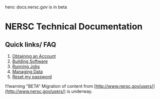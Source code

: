hero: docs.nersc.gov is in beta

# NERSC Technical Documentation

## Quick links/ FAQ

 1. [Obtaining an Account](accounts/index.md#obtaining-an-account)
 1. [Building Software](development/compilers/index.md)
 1. [Running Jobs](jobs/index.md)
 1. [Managing Data](data/management.md)
 1. [Reset my password](accounts/index.md#forgotten-passwords)

!!!warning "BETA"
	Migration of content from [http://www.nersc.gov/users/](http://www.nersc.gov/users/) is underway.

